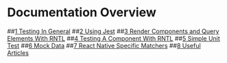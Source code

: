 # Documentation Overview
##[1 Testing In General](./testing-in-general.md)
##[2 Using Jest](./using-jest.md)
##[3 Render Components and Query Elements With RNTL](./using-testing-library.md)
##[4 Testing A Component With RNTL](./component-testing.md)
##[5 Simple Unit Test](./simple-unit-test.md)
##[6 Mock Data](./mock-data.md)
##[7 React Native Specific Matchers](./rn-specific-matchers.md)
##[8 Useful Articles](./useful-articles.md)
